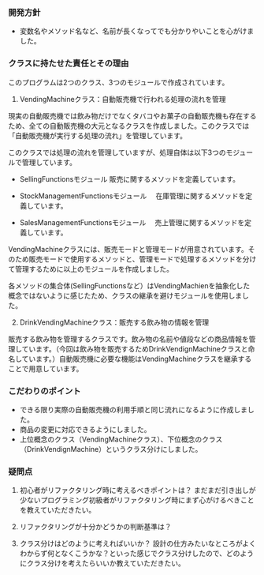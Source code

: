 ### 開発方針
- 変数名やメソッド名など、名前が長くなってでも分かりやいことを心がけました。


### クラスに持たせた責任とその理由
このプログラムは2つのクラス、3つのモジュールで作成されています。

1. VendingMachineクラス：自動販売機で行われる処理の流れを管理

現実の自動販売機では飲み物だけでなくタバコやお菓子の自動販売機も存在するため、全ての自動販売機の大元となるクラスを作成しました。このクラスでは「自動販売機が実行する処理の流れ」を管理しています。

このクラスでは処理の流れを管理していますが、処理自体は以下3つのモジュールで管理しています。
- SellingFunctionsモジュール
  販売に関するメソッドを定義しています。

- StockManagementFunctionsモジュール
　在庫管理に関するメソッドを定義しています。

- SalesManagementFunctionsモジュール
　売上管理に関するメソッドを定義しています。

VendingMachineクラスには、販売モードと管理モードが用意されています。そのため販売モードで使用するメソッドと、管理モードで処理するメソッドを分けて管理するために以上のモジュールを作成しました。

各メソッドの集合体(SellingFunctionsなど）はVendingMachienを抽象化した概念ではないように感じたため、クラスの継承を避けモジュールを使用しました。

2. DrinkVendingMachineクラス：販売する飲み物の情報を管理

販売する飲み物を管理するクラスです。飲み物の名前や値段などの商品情報を管理しています。（今回は飲み物を販売するためDrinkVendignMachineクラスと命名しています。）自動販売機に必要な機能はVendingMachineクラスを継承することで用意しています。


### こだわりのポイント
- できる限り実際の自動販売機の利用手順と同じ流れになるように作成しました。
- 商品の変更に対応できるようにしました。
- 上位概念のクラス（VendingMachineクラス）、下位概念のクラス（DrinkVendignMachine）というクラス分けにしました。


### 疑問点
1. 初心者がリファクタリング時に考えるべきポイントは？
まだまだ引き出しが少ないプログラミング初級者がリファクタリング時にまず心がけるべきことを教えていただきたい。

2. リファクタリングが十分かどうかの判断基準は？

3. クラス分けはどのように考えればいいか？
設計の仕方みたいなところがよくわからず何となくこうかな？といった感じでクラス分けしたので、どのようにクラス分けを考えたらいいか教えていただきたい。

